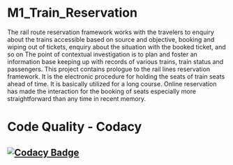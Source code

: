 # M1_Train_Reservation 
 
The rail route reservation framework works with the travelers to enquiry about the trains accessible based on source and objective, booking and wiping out of tickets, enquiry about the situation with the booked ticket, and so on The point of contextual investigation is to plan and foster an information base keeping up with records of various trains, train status and passengers. This project contains prologue to the rail lines reservation framework. It is the electronic procedure for holding the seats of train seats ahead of time. It is basically utilized for a long course. Online reservation has made the interaction for the booking of seats especially more straightforward than any time in recent memory.

# Code Quality - Codacy
## [![Codacy Badge](https://app.codacy.com/project/badge/Grade/24d0731372374389b40c2135c8098b28)](https://www.codacy.com/gh/MeghaKatigar/M1_Train_Reservation-/dashboard?utm_source=github.com&amp;utm_medium=referral&amp;utm_content=MeghaKatigar/M1_Train_Reservation-&amp;utm_campaign=Badge_Grade)
